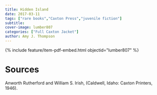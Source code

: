 ```yaml
---
title: Hidden Island
date: 2017-03-11
tags: ["rare books","Caxton Press","juvenile fiction"]
subtitle: 
cover-image: lumber807
categories: ["Full Caxton Jacket"]
author: Amy J. Thompson
---
```


{% include feature/item-pdf-embed.html objectid="lumber807" %}

# Sources

Anworth Rutherford and William S. Irish, (Caldwell, Idaho: Caxton Printers, 1946).